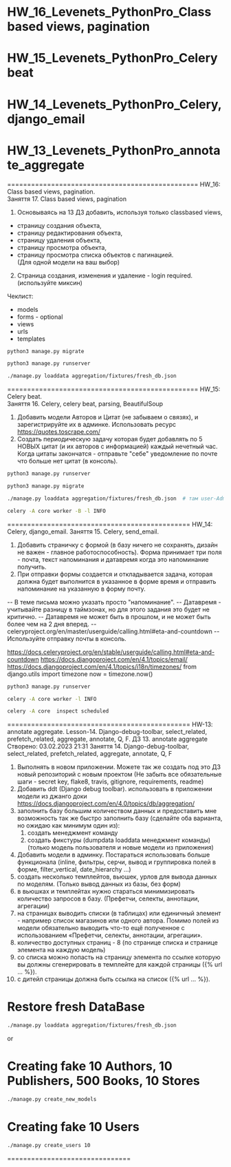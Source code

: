 # HW_16_Levenets_PythonPro_Class based views, pagination
# HW_15_Levenets_PythonPro_Celery beat
# HW_14_Levenets_PythonPro_Celery, django_email
# HW_13_Levenets_PythonPro_annotate_aggregate
================================================
HW_16: Class based views, pagination.    
Заняття 17. Class based views, pagination  

1. Основываясь на 13 ДЗ добавить, используя только classbased views,  
- cтраницу создания объекта,  
- страницу редактирования объекта,
- страницу удаления объекта,  
- страницу просмотра объекта,  
- страницу просмотра списка объектов с пагинацией.  
(Для одной модели на ваш выбор)

2. Страница создания, изменения и удаление - login required. (используйте миксин)

Чеклист:
- models
- forms - optional
- views
- urls
- templates

```bash
python3 manage.py migrate
```
```bash
python3 manage.py runserver
```
```bash
./manage.py loaddata aggregation/fixtures/fresh_db.json
```

================================================
HW_15: Celery beat.  
Заняття 16. Celery, celery beat, parsing, BeautifulSoup  

1. Добавить модели Авторов и Цитат (не забываем о связях), и зарегистрируйте их в админке.
Использовать ресурс https://quotes.toscrape.com/  
2. Создать периодическую задачу которая будет добавлять по 5 НОВЫХ цитат (и их авторов с информацией) 
каждый нечетный час. Когда цитаты закончатся - отправьте "себе" уведомление по почте что больше нет цитат (в консоль).  

```bash
python3 manage.py runserver
```
```bash
python3 manage.py migrate
```
```bash
./manage.py loaddata aggregation/fixtures/fresh_db.json  # там user-Admin
```
```bash
celery -A core worker -B -l INFO
```

==============================================
HW_14: Celery, django_email.
Заняття 15. Celery, send_email.

1. Добавить страничку с формой (в базу ничего не сохранять, дизайн не важен - главное работоспособность).
Форма принимает три поля - почта, текст напоминания и датавремя когда это напоминание получить.
2. При отправки формы создается и откладывается задача, которая должна будет выполнится в указанное в форме время
и отправить напоминание на указанную в форму почту.

-- В теме письма можно указать просто "напоминание".
-- Датавремя - учитывайте разницу в таймзонах, но для этого задания это будет не критично.
-- Датавремя не может быть в прошлом, и не может быть более чем на 2 дня вперед.
-- celeryproject.org/en/master/userguide/calling.html#eta-and-countdown
-- Используйте отправку почты в консоль.

https://docs.celeryproject.org/en/stable/userguide/calling.html#eta-and-countdown
https://docs.djangoproject.com/en/4.1/topics/email/
https://docs.djangoproject.com/en/4.1/topics/i18n/timezones/
from django.utils import timezone
now = timezone.now()

```bash
python3 manage.py runserver
```
```bash
celery -A core worker -l INFO
```
```bash
celery -A core  inspect scheduled
```

==============================================
HW-13: annotate aggregate.
Lesson-14. Django-debug-toolbar, select_related, prefetch_related, aggregate, annotate, Q, F.
ДЗ 13. annotate aggregate
Створено: 03.02.2023 21:31
Заняття 14. Django-debug-toolbar, select_related, prefetch_related, aggregate, annotate, Q, F

1. Выполнять в новом приложении. Можете так же создать под это ДЗ новый репозиторий с новым проектом
(Не забыть все обязательные шаги - secret key, flake8, travis, gitignore, requirements, readme)
2. Добавить ddt (Django debug toolbar).
использовать в приложении модели из джанго доки
https://docs.djangoproject.com/en/4.0/topics/db/aggregation/
3. заполнить базу большим количеством данных и предоставить мне возможность так же быстро заполнить базу
(сделайте оба варианта, но ожидаю как минимум один из):
   1) создать менеджмент команду
   2) создать фикстуры (dumpdata loaddata менеджмент команды) 
(только модель пользователя и новые модели из приложения)
4. Добавить модели в админку. Постараться использовать больше функционала 
(inline, фильтры, серчи, вывод и группировка полей в форме, filter_vertical, date_hierarchy ...)
5. создать несколько темплейтов, вьюшек, урлов для вывода данных по моделям.
(Только вывод данных из базы, без форм)
6. в вьюшках и темплейтах нужно стараться минимизировать количество запросов в базу. 
(Префетчи, селекты, аннотации, агрегации)
7. на страницах выводить списки (в таблицах) или единичный элемент - 
например список магазинов или одного автора. Помимо полей из модели обязательно выводить что-то ещё
полученное с использованием «Префетчи, селекты, аннотации, агрегации».
8. количество доступных страниц - 8 (по странице списка и странице элемента на каждую модель)
9. со списка можно попасть на страницу элемента по ссылке которую вы должны сгенерировать 
в темплейте для каждой страницы ({% url ... %}).
10. с дитейл страницы должна быть ссылка на список ({% url ... %}).

# Restore fresh DataBase
```bash
./manage.py loaddata aggregation/fixtures/fresh_db.json
```

or
# Creating fake 10 Authors, 10 Publishers, 500 Books, 10 Stores
```bash
./manage.py create_new_models 
```
# Creating fake 10 Users
```bash
./manage.py create_users 10
```
===============================